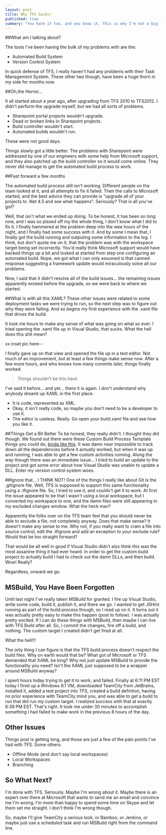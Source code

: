 ```yaml
---
layout: post
title: Why TFS Sucks!
published: true
summary: "You hate it too, and you know it. This is why I'm not a big fan of TFS and related tools these days."
---
```


##What am I talking about?

The tools I've been having the bulk of my problems with are the:
- Automated Build System
- Version Control System

In quick defense of TFS, I really haven't had any problems with their Task Management System. These other two though, have been a huge thorn in my side for months now.

##Oh,the Horror...

It all started about a year ago, after upgrading from TFS 2010 to TFS2012. I didn't perform the upgrade myself, but we had all sorts of problems.
- Sharepoint portal projects wouldn't upgrade.
- Dead or broken links in Sharepoint projects.
- Build controller wouldn't start.
- Automated builds wouldn't run.

These were not good days.

Things slowly got a little better. The problems with Sharepoint were addressed by one of our engineers with some help from Microsoft support, and they also patched up the build controller so it would come online. They never did manage to get the automated build process to work. 

##Fast forward a few months

The automated build process still isn't working. Different people on the team looked at it, and all attempts to fix it failed. Then the calls to Microsoft started, and the best advice they can provide is "upgrade all of your projects to .Net 4.5 and see what happens". Seriously? That is all you've got? 

Well, that isn't what we ended up doing. To be honest, it has been so long now, and I was so pissed off my the whole thing, I don't know what I did to fix it. I finally hammered at the problem deep into the wee hours of the night, and I finally had some success with it. And by some I mean that, I finally got the build running and outputing some information to the log. I think, but don't quote me on it, that the problem was with the workspace target being set incorrectly. You'd really think Microsoft support would have backed things up a bit and looked at started from step one configuring an automated build. Nope, we got what I can only assumed is that canned response suggesting a framework update would miraculously solve all our problems.

Now, I said that it didn't resolve all of the build issues... the remaining issues apparently existed before the upgrade, so we were back to where we started.

##What is with all this XAML?
These other issues were related to some deployment tasks we were trying to run, so the next step was to figure out why they were failing. And so begins my first experience with the .xaml file that drives the build.

It took me hours to make any sense of what was going on what so ever. I tried opening the .xaml file up in Visual Studio, that sucks. What the hell does this shit mean?

xx inset pic here--

I finally gave up on that view and opened the file up in a text editor. Not much of an improvement, but at least a few things make sense now. After a few more hours, and who knows how many commits later, things finally worked. 

> Things shouldn't be this hard.

I've said it before... and yet... there it is again. I don't understand why anybody dreamt up XAML in the first place. 

- It is code, represented as XML.
- Okay, it isn't really code, so maybe you don't need to be a developer to use it.
- The editor is useless. Really. Go open your build.xaml file and see how you like it.

##Things Get a Bit Better
To be honest, they really didn't. I thought they did though. We found out there were these Custom Build Process Template things you could do, [kinda like this](http://msdn.microsoft.com/en-us/library/dd647551.aspx). It was damn near impossible to track down all the dependencies before it actually worked, but when it was up and running, I was able to get a few custom activities running. Along the way though there was an immediate issue... I tried to build an update to the project and got some error about how Visual Studio was unable to update a DLL. Enter my version control system woes.

##Ignore that... I THINK NOT!
One of the things I really like about Git is the .gitignore file. Well, TFS is supposed to support this same functionality using a .tfignore file. So, I tried to use it, and couldn't get it to work. At first the issue appeared to be that I wasn't using a local workspace, but I converted my workspace to one, and the damn files were still appearing in my excluded changes window. What the heck man?

Apparently the folks over on the TFS team feel that you should never be able to exclude a file, not completely anyway. Does that make sense? It doesn't make any sense to me. Why not, if you really want to cram a file into source control, edit the .tfignore and add an exception to your exclude rule? Would that be too straight forward? 

That would be all well in good if Visual Studio didn't also think this was the most assanine thing it had ever heard. In order to get the custom build project to actually build I had to check out the damn DLLs, and then build. Wow! Really?

Regardless, onward we go. 

## MSBuild, You Have Been Forgotten
Until last night I've really taken MSBuild for granted. I fire up Visual Studio, write some code, build it, publish it, and there we go. I wanted to get JSHint running as part of the build process though, so I read up on it. It turns out it was actually pretty easy to make this happen (post to follow). I was actually pretty excited. If I can do these things with MSBuild, then maybe I can live with TFS Build after all. So, I commit the changes, fire off a build, and nothing. The custom target I created didn't get fired at all.

What the hell!!!

The only thing I can figure is that the TFS build process doesn't respect the build files. Why on earth would that be? What got of Microsoft or TFS demanded that XAML be king? Why not just update MSBuild to provide the functionality you need? Isn't the XAML just supposed to be a wrapper around MSBuild anyway?

I spent hours today trying to get it to work, and failed. Finally at 6:11 PM EST today I fired up a Windows 8.1 VM, downloaded TeamCity from JetBrains, installed it, added a test project into TFS, created a build defintion, having no prior experience with TeamCity mind you, and was able to get a build to run that did run my custom target. I realized success with that at exactly 6:39 PM EST. That's right. It took me under 30 minutes to accomplish something I had failed to make work in the previous 8 hours of the day. 

## Other Issues
Things post is getting long, and those are just a few of the pain points I've had with TFS. Some others:

- Offline Mode (and don't say local workspaces)
- Local Workspaces
- Branching

## So What Next?
I'm done with TFS. Seriously. Maybe I'm wrong about it. Maybe there is an expert over there at Microsoft that wants to send me an email and convince me I'm wrong. I'm more than happy to spend some time on Skype and let them set me straight. I don't think I'm wrong though. 

So, maybe I'll give TeamCity a serious look, or Bamboo, or Jenkins, or maybe just use a scheduled task and run MSBuild right from the command line. 